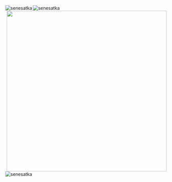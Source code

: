

<img align="left" src="https://github-readme-stats.vercel.app/api?username=senesatka&show_icons=true&locale=tr" alt="senesatka" />
<img align="top" src="https://github-readme-streak-stats.herokuapp.com/?user=senesatka&locale=tr" alt="senesatka" />
<img align="right" width="500"  src="https://discord-readme-badge.vercel.app/api?id=812347817602842624">
<img align="left" src="https://github-readme-stats.vercel.app/api/top-langs?username=senesatka&show_icons=true&locale=tr" alt="senesatka" />







